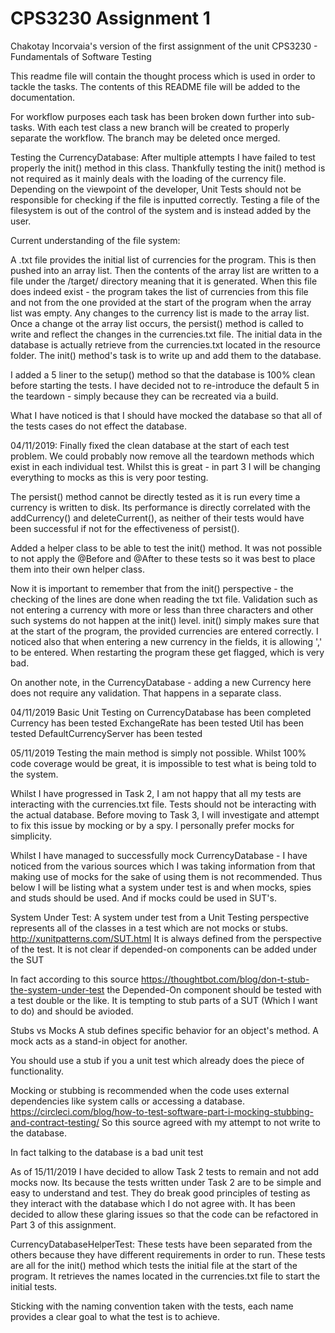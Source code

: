 # CPS3230 Assignment 1
Chakotay Incorvaia's version of the first assignment of the unit CPS3230 - Fundamentals of Software Testing

This readme file will contain the thought process which is used in order to tackle the tasks.
The contents of this README file will be added to the documentation.


For workflow purposes each task has been broken down further into sub-tasks.
With each test class a new branch will be created to properly separate the workflow.
The branch may be deleted once merged.

Testing the CurrencyDatabase:
After multiple attempts I have failed to test properly the init() method in this class.
Thankfully testing the init() method is not required as it mainly deals with the loading of the 
currency file. Depending on the viewpoint of the developer, Unit Tests should not be
responsible for checking if the file is inputted correctly. Testing a file of the filesystem is out
of the control of the system and is instead added by the user.

Current understanding of the file system: 

A .txt file provides the initial list of currencies for the program. This is then pushed into an
array list. Then the contents of the array list are written to a file under the /target/ directory meaning that it
is generated. When this file does indeed exist - the program takes the list of currencies from this file
and not from the one provided at the start of the program when the array list was empty.
Any changes to the currency list is made to the array list. Once a change ot the array list occurs, the persist() method
is called to write and reflect the changes in the currencies.txt file.
The initial data in the database is actually retrieve from the currencies.txt located
in the resource folder. The init() method's task is to write up and add them to the database.

I added a 5 liner to the setup() method so that the database is 100% clean before starting the tests.
I have decided not to re-introduce the default 5 in the teardown - simply because they can be recreated via
a build. 

What I have noticed is that I should have mocked the database so that all of the tests cases do not
effect the database.

04/11/2019: Finally fixed the clean database at the start of each test problem. We could probably now remove all the teardown
methods which exist in each individual test. Whilst this is great - in part 3 I will be changing everything
to mocks as this is very poor testing.

The persist() method cannot be directly tested as it is run every time a currency is written to disk.
Its performance is directly correlated with the addCurrency() and deleteCurrent(), as neither of their tests
would have been successful if not for the effectiveness of persist().

Added a helper class to be able to test the init() method. It was not possible to not apply the @Before and @After to these tests
so it was best to place them into their own helper class.

Now it is important to remember that from the init() perspective - the checking of the lines are done when reading the txt file.
Validation such as not entering a currency with more or less than three characters and other such systems do not happen at the init() level.
init() simply makes sure that at the start of the program, the provided currencies are entered correctly.
I noticed also that when entering a new currency in the fields, it is allowing ',' to be entered. When restarting the program these get
flagged, which is very bad.

On another note, in the CurrencyDatabase - adding a new Currency here does not require any validation. That happens in a separate class.

04/11/2019 Basic Unit Testing on CurrencyDatabase has been completed
Currency has been tested
ExchangeRate has been tested
Util has been tested
DefaultCurrencyServer has been tested


05/11/2019 Testing the main method is simply not possible. Whilst 100% code coverage would be great,
it is impossible to test what is being told to the system.

Whilst I have progressed in Task 2, I am not happy that all my tests are interacting with the currencies.txt file. Tests
should not be interacting with the actual database. Before moving to Task 3, I will investigate and attempt to fix this issue by mocking or
by a spy. I personally prefer mocks for simplicity.

Whilst I have managed to successfully mock CurrencyDatabase - I have noticed from the various sources which
I was taking information from that making use of mocks for the sake of using them is not recommended. Thus below
I will be listing what a system under test is and when mocks, spies and studs should be used. And if mocks could be used in SUT's.

System Under Test:
A system under test from a Unit Testing perspective represents all of the classes in a test which are not mocks or stubs.
http://xunitpatterns.com/SUT.html
It is always defined from the perspective of the test. It is not clear if depended-on components can be added under the SUT

In fact according to this source https://thoughtbot.com/blog/don-t-stub-the-system-under-test the Depended-On component should be
tested with a test double or the like. It is tempting to stub parts of a SUT (Which I want to do) and should be avioded.

Stubs vs Mocks
A stub defines specific behavior for an object's method. A mock acts as a stand-in object for another.

You should use a stub if you a unit test which already does the piece of functionality.

Mocking or stubbing is recommended when the code uses external dependencies like system calls or accessing a database.
https://circleci.com/blog/how-to-test-software-part-i-mocking-stubbing-and-contract-testing/
So this source agreed with my attempt to not write to the database.

In fact talking to the database is a bad unit test

As of 15/11/2019 I have decided to allow Task 2 tests to remain and not add mocks now. Its because the tests written under Task 2 are to be simple and easy to understand and test.
They do break good principles of testing as they interact with the database which I do not agree with. It has been decided to allow these glaring issues so that the code
can be refactored in Part 3 of this assignment.

CurrencyDatabaseHelperTest: These tests have been separated from the others because they have different requirements in order to run.
These tests are all for the init() method which tests the initial file at the start of the program. It retrieves the names located in the currencies.txt file
to start the initial tests.

Sticking with the naming convention taken with the tests, each name provides a clear goal to what the test is to achieve. 
